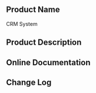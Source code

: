 Product Name
---------------
CRM System

Product Description
-------------------



Online Documentation
--------------------


Change Log
----------

